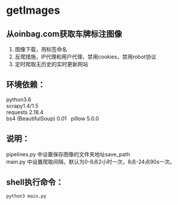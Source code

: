 # getImages
## 从oinbag.com获取车牌标注图像
1. 图像下载，用标签命名
2. 反爬措施，IP代理和用户代理，禁用cookies，禁用robot协议
3. 定时爬取无历史的实时更新网站

## 环境依赖：
python3.6  
scrapy1.4/1.5    
requests 2.18.4   
bs4 (BeautifulSoup) 0.01       
pillow 5.0.0

## 说明：  
pipelines.py 中设置保存图像的文件夹地址save_path  
main.py 中设置爬取间隔，默认为0-8点2小时一次，8点-24点90s一次。  

## shell执行命令：  
`python3 main.py`    


